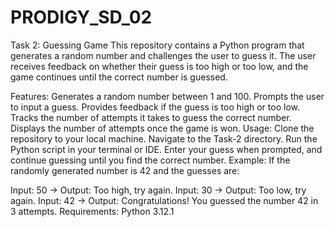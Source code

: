 # PRODIGY_SD_02

Task 2: Guessing Game
This repository contains a Python program that generates a random number and challenges the user to guess it. The user receives feedback on whether their guess is too high or too low, and the game continues until the correct number is guessed.

Features:
Generates a random number between 1 and 100.
Prompts the user to input a guess.
Provides feedback if the guess is too high or too low.
Tracks the number of attempts it takes to guess the correct number.
Displays the number of attempts once the game is won.
Usage:
Clone the repository to your local machine.
Navigate to the Task-2 directory.
Run the Python script in your terminal or IDE.
Enter your guess when prompted, and continue guessing until you find the correct number.
Example:
If the randomly generated number is 42 and the guesses are:

Input: 50 → Output: Too high, try again.
Input: 30 → Output: Too low, try again.
Input: 42 → Output: Congratulations! You guessed the number 42 in 3 attempts.
Requirements:
Python 3.12.1

